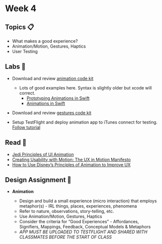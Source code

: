 # Week 4

## Topics 📋
* What makes a good experience?
* Animation/Motion, Gestures, Haptics
* User Testing

## Labs 🔬

* Download and review [animation code kit](https://github.com/mobilelabclass/mobile-lab-animation-kit)
  * Lots of good examples here. Syntax is slightly older but xcode will correct.
    * [Prototyping Animations in Swift](http://mathewsanders.com/prototyping-iOS-iPhone-iPad-animations-in-swift/)
    * [Animations in Swift](http://mathewsanders.com/animations-in-swift-part-two/)

* Download and review [gestures code kit](https://github.com/mobilelabclass/mobile-lab-gesture-kit)

* Setup TestFlight and deploy animation app to iTunes connect for testing. [Follow tutorial](labs/testflight.md)

## Read 📖 
  
* [Jedi Principles of UI Animation](https://medium.com/@adaptivepath/jedi-principles-of-ui-animation-2b88423b1dac)
* [Creating Usability with Motion: The UX in Motion Manifesto](https://medium.com/ux-in-motion/creating-usability-with-motion-the-ux-in-motion-manifesto-a87a4584ddc)
* [How to Use Disney’s Principles of Animation to Improve UX](https://www.tandemseven.com/experience-design/how-to-use-disneys-principles-of-animation-to-improve-ux/)

## Design Assignment 📐

* **Animation**  

  * Design and build a small experience (micro interaction) that employs metaphor(s) - IRL things, places, experiences, phenomena
  * Refer to nature, observations, story-telling, etc.
  * Use Animation/Motion, Gestures, Haptics
  * Consider the criteria for “Good Experiences” - Affordances, Signifiers, Mappings, Feedback, Conceptual Models & Metaphors
  * *APP MUST BE UPLOADED TO TESTFLIGHT AND SHARED WITH CLASSMATES BEFORE THE START OF CLASS*
